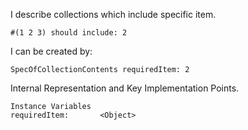 I describe collections which include specific item.

	#(1 2 3) should include: 2

I can be created by: 

	SpecOfCollectionContents requiredItem: 2
	
Internal Representation and Key Implementation Points.

    Instance Variables
	requiredItem:		<Object>
